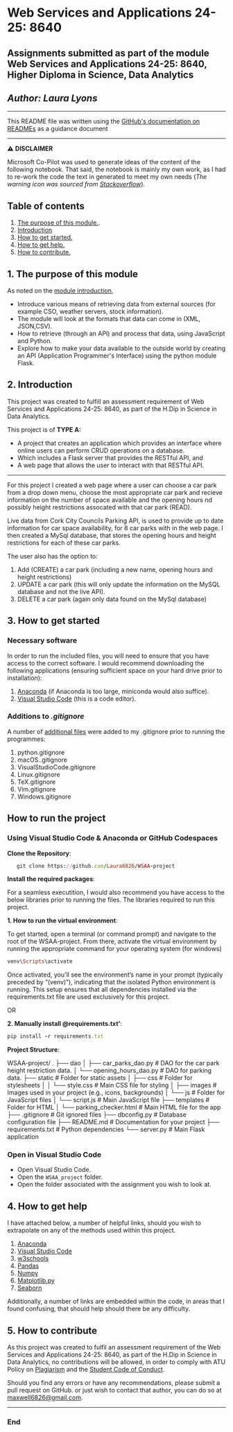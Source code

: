 # Web Services and Applications 24-25: 8640

## Assignments submitted as part of the module Web Services and Applications 24-25: 8640, Higher Diploma in Science, Data Analytics

## *Author: Laura Lyons*

***

This README file was written using the [GitHub's documentation on READMEs](https://docs.github.com/en/repositories/managing-your-repositorys-settings-and-features/customizing-your-repository/about-readmes) as a guidance document
***

  &#x26a0;&#xfe0f; **DISCLAIMER**

  Microsoft Co-Pilot was used to generate ideas of the content of the following notebook. That said, the notebook is mainly my own work, as I had to re-work the code the text in generated to meet my own needs (*The warning icon was sourced from [Stackoverflow](https://stackoverflow.com/questions/50544499/how-to-make-a-styled-markdown-admonition-box-in-a-github-gist)*).

## **Table of contents**

1. [The purpose of this module.](#1-the-purpose-of-this-module).
1. [Introduction](#2-introduction)
1. [How to get started.](#3-how-to-get-started)
1. [How to get help.](#4-how-to-get-help)
1. [How to contribute.](#5-how-to-contribute)

## 1. The purpose of this module

As noted on the [module introduction](https://vlegalwaymayo.atu.ie/course/view.php?id=12365),

- Introduce various means of retrieving data from external sources (for example CSO, weather servers, stock information).
- The module will look at the formats that data can come in (XML, JSON,CSV).
- How to retrieve (through an API) and process that data, using JavaScript and Python.
- Explore how to make your data available to the outside world by creating an API (Application Programmer's Interface) using the python module Flask.

## 2. Introduction

This project was created to fulfill an assessment requirement of Web Services and Applications 24-25: 8640, as part of the H.Dip in Science in Data Analytics.

This project is of **TYPE A:**

- A project that creates an application which provides an interface where online users can perform CRUD operations on a database.
- Which includes a Flask server that provides the RESTful API, and
- A web page that allows the user to interact with that RESTful API.

***

For this project I created a web page where a user can choose a car park from a drop down menu, choose the most appropriate car park and recieve information on the number of space available and the opening hours nd possibly height restrictions assocated with that car park (READ).

Live data from Cork City Councils Parking API, is used to provide up to date information for car space availability, for 8 car parks with in the web page. I then created a MySql database, that stores the opening hours and height restrictions for each of these car parks.

The user also has the option to:

1. Add (CREATE) a car park (including a new name, opening hours and height restrictions)
2. UPDATE a car park (this will only update the information on the MySQL database and not the live API).
3. DELETE a car park (again only data found on the MySql database)

## 3. How to get started

### Necessary software

In order to run the included files, you will need to ensure that you have access to the correct software. I would recommend downloading the following applications (ensuring sufficient space on your hard drive prior to installation):

1. [Anaconda](https://www.atu.ie/sites/default/files/2024-02/aqae022-academic-integrity-policy-1.pdf) (if Anaconda is too large, miniconda would also suffice).
2. [Visual Studio Code](https://code.visualstudio.com/Download) (this is a code editor).

### **Additions to** *.gitignore*

A number of [additional files](https://github.com/github/gitignore/tree/main/Global) were added to my .gitignore prior to running the programmes:

  1. python.gitignore
  2. macOS..gitignore
  3. VisualStudioCode.gitignore
  4. Linux.gitignore
  5. TeX.gitignore
  6. Vim.gitignore
  7. Windows.gitignore

## How to run the project

### Using Visual Studio Code & Anaconda or GitHub Codespaces

**Clone the Repository**:

```ruby
   git clone https://github.com/Laura6826/WSAA-project
```

**Install the required packages**:

For a seamless executition, I would also recommend you have access to the below libraries prior to running the files. The libraries required to run this project.

**1. How to run the virtual environment**:

To get started, open a terminal (or command prompt) and navigate to the root of the WSAA-project. From there, activate the virtual environment by running the appropriate command for your operating system (for windows)

```ruby
venv\Scripts\activate
```

Once activated, you'll see the environment’s name in your prompt (typically preceded by “(venv)”), indicating that the isolated Python environment is running. This setup ensures that all dependencies installed via the requirements.txt file are used exclusively for this project.

OR

**2. Manually install @requirements.txt'**:

```ruby
pip install -r requirements.txt
```

**Project Structure**:

WSAA-project/
  .
  ├── dao
  │   ├── car_parks_dao.py     # DAO for the car park height restriction data.
  │   └── opening_hours_dao.py # DAO for parking data.
  ├── static                   # Folder for static assets
  │   ├── css                  # Folder for stylesheets
  │   │   └── style.css        # Main CSS file for styling
  │   ├── images               # Images used in your project (e.g., icons, backgrounds)
  │   └── js                   # Folder for JavaScript files
  │       └── script.js        # Main JavaScript file
  ├── templates                # Folder for HTML
  │   └── parking_checker.html # Main HTML file for the app
  ├── .gitignore               # Git ignored files
  ├── dbconfig.py              # Database configuration file
  ├── README.md                # Documentation for your project
  ├── requirements.txt         # Python dependencies
  └── server.py                # Main Flask application

### Open in Visual Studio Code

- Open Visual Studio Code.
- Open the `WSAA_project` folder.
- Open the folder associated with the assignment you wish to look at.

## 4. How to get help

I have attached below, a number of helpful links, should you wish to extrapolate on any of the methods used within this project.

1. [Anaconda](https://www.atu.ie/sites/default/files/2024-02/aqae022-academic-integrity-policy-1.pdf)
1. [Visual Studio Code](https://code.visualstudio.com/Download)
1. [w3schools](https://www.w3schools.com/)
1. [Pandas](https://pandas.pydata.org/)
1. [Numpy](https://numpy.org/)
1. [Matplotlib.py](https://matplotlib.org/)
1. [Seaborn](https://seaborn.pydata.org/)

Additionally, a number of links are embedded within the code, in areas that I found confusing, that should help should there be any difficulty.

## 5. How to contribute

As this project was created to fulfil an assessment requirement of the Web Services and Applications 24-25: 8640, as part of the H.Dip in Science in Data Analytics, no contributions will be allowed, in order to comply with ATU Policy on [Plagiarism](https://www.atu.ie/sites/default/files/2024-02/aqae022-academic-integrity-policy-1.pdf) and the [Student Code of Conduct](https://www.atu.ie/sites/default/files/2022-08/Student%20Code_Final_August_2022.pdf).

Should you find any errors or have any recommendations, please submit a pull request on GitHub. or just wish to contact that author, you can do so at <maxwell6826@gmail.com>.

***

### End
